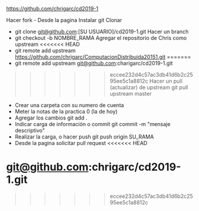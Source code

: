 
https://github.com/chrigarc/cd2019-1

Hacer fork - Desde la pagina
Instalar git
Clonar 
- git clone git@github.com:[SU USUARIO]/cd2019-1.git
Hacer un branch
- git checkout -b NOMBRE_RAMA
Agregar el repositorio de Chris como upstream
<<<<<<< HEAD
- git remote add upstream 
https://github.com/chrigarc/ComputacionDistribuida20151.git
=======
- git remote add upstream git@github.com:charigarc/cd2019-1.git
>>>>>>> eccee232d4c57ac3db41d6b2c2595ee5c1a8812c
Hacer un pull (actualizar) de upstream
git pull upstream master
- Crear una carpeta con su numero de cuenta
- Meter la notas de la practica 0 (la de hoy)
- Agregar los cambios
git add .
- Indicar carga de información o commit
git commit -m "mensaje descriptivo"
- Realizar la carga, o hacer push
git push origin SU_RAMA
- Desde la pagina solicitar pull request
<<<<<<< HEAD

git@github.com:chrigarc/cd2019-1.git
=======
>>>>>>> eccee232d4c57ac3db41d6b2c2595ee5c1a8812c
